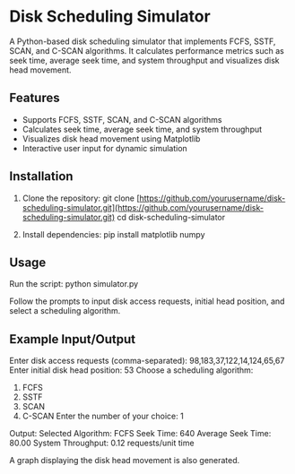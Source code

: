 # Disk Scheduling Simulator

A Python-based disk scheduling simulator that implements FCFS, SSTF, SCAN, and C-SCAN algorithms. It calculates performance metrics such as seek time, average seek time, and system throughput and visualizes disk head movement.

## Features

- Supports FCFS, SSTF, SCAN, and C-SCAN algorithms
- Calculates seek time, average seek time, and system throughput
- Visualizes disk head movement using Matplotlib
- Interactive user input for dynamic simulation

## Installation

1. Clone the repository:
   git clone [https://github.com/yourusername/disk-scheduling-simulator.git](https://github.com/yourusername/disk-scheduling-simulator.git)
   cd disk-scheduling-simulator

2. Install dependencies:
   pip install matplotlib numpy

## Usage

Run the script:
python simulator.py

Follow the prompts to input disk access requests, initial head position, and select a scheduling algorithm.

## Example Input/Output

Enter disk access requests (comma-separated): 98,183,37,122,14,124,65,67
Enter initial disk head position: 53
Choose a scheduling algorithm:

1. FCFS
2. SSTF
3. SCAN
4. C-SCAN
   Enter the number of your choice: 1

Output:
Selected Algorithm: FCFS
Seek Time: 640
Average Seek Time: 80.00
System Throughput: 0.12 requests/unit time

A graph displaying the disk head movement is also generated.

